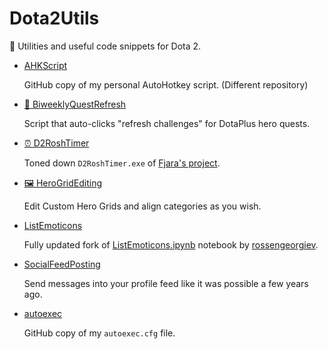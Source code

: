 # Dota2Utils

🔧 Utilities and useful code snippets for Dota 2.

* [AHKScript](https://github.com/Aluerie/AhkScripts)

    GitHub copy of my personal AutoHotkey script. (Different repository)

* [👻 BiweeklyQuestRefresh](./BiweeklyQuestRefresh)
  
  Script that auto-clicks "refresh challenges" for DotaPlus hero quests.

* [⏰ D2RoshTimer](./D2RoshTimer)

    Toned down `D2RoshTimer.exe` of [Fjara's project](https://github.com/Fjara-h/D2RoshTimer).

* [🖼️ HeroGridEditing](./HeroGridEditing)
  
  Edit Custom Hero Grids and align categories as you wish.

* [ListEmoticons](./ListEmoticons)

    Fully updated fork of [ListEmoticons.ipynb](https://github.com/rossengeorgiev/dota2_notebooks/blob/master/List%20Emoticons.ipynb) notebook by [rossengeorgiev](https://github.com/rossengeorgiev).

* [SocialFeedPosting](./SocialFeedPosting)

  Send messages into your profile feed like it was possible a few years ago.

* [autoexec](./Autoexec)

    GitHub copy of my `autoexec.cfg` file.
